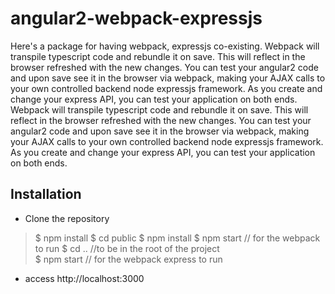 # angular2-webpack-expressjs

Here's a package for having webpack, expressjs co-existing. Webpack will transpile typescript code and rebundle it on save. This will reflect in the browser refreshed with the new changes. You can test your angular2 code and upon save see it in the browser via webpack, making your AJAX calls to your own controlled backend node expressjs framework. As you create and change your express API, you can test your application on both ends. Webpack will transpile typescript code and rebundle it on save. This will reflect in the browser refreshed with the new changes. You can test your angular2 code and upon save see it in the browser via webpack, making your AJAX calls to your own controlled backend node expressjs framework. As you create and change your express API, you can test your application on both ends. 

## Installation

  - Clone the repository

> \$ npm install 
> \$ cd public 
> \$ npm install
> \$ npm start       // for the webpack to run 
> \$ cd ..               //to be in the root of the project    
> \$ npm start      // for the webpack express to run

  - access http://localhost:3000
